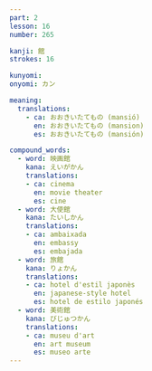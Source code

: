 ```yaml
---
part: 2
lesson: 16
number: 265

kanji: 館
strokes: 16

kunyomi:
onyomi: カン

meaning:
  translations:
    - ca: おおきいたてもの (mansió)
      en: おおきいたてもの (mansion)
      es: おおきいたてもの (mansión)

compound_words:
  - word: 映画館
    kana: えいがかん
    translations:
    - ca: cinema
      en: movie theater
      es: cine
  - word: 大使館
    kana: たいしかん
    translations:
    - ca: ambaixada
      en: embassy
      es: embajada
  - word: 旅館
    kana: りょかん
    translations:
    - ca: hotel d'estil japonès
      en: japanese-style hotel
      es: hotel de estilo japonés
  - word: 美術館
    kana: びじゅつかん
    translations:
    - ca: museu d'art
      en: art museum
      es: museo arte
---
```

